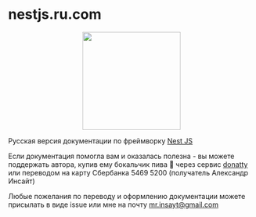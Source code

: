 # nestjs.ru.com

<div style="text-align: center">
    <img src="https://raw.githubusercontent.com/Insayt/nestjs.ru.com/master/src/.vuepress/public/logo.svg" width="200">
</div>

Русская версия документации по фреймворку [Nest JS](https://nestjs.com/)

Если документация помогла вам и оказалась полезна - вы можете
поддержать автора, купив ему бокальчик пива 🍺 через сервис [donatty](https://donatty.com/aleksandrinsayt)
или переводом на карту Сбербанка 5469 5200 (получатель Александр Инсайт)

Любые пожелания по переводу и оформлению документации можете присылать в виде issue
или мне на почту <a href="mailto:mr.insayt@gmail.com"> mr.insayt@gmail.com </a>